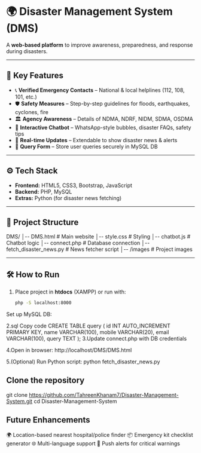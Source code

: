 # 🌍 Disaster Management System (DMS)  

A **web-based platform** to improve awareness, preparedness, and response during disasters.  

---

## 🚀 Key Features
- 📞 **Verified Emergency Contacts** – National & local helplines (112, 108, 101, etc.)  
- 🛡️ **Safety Measures** – Step-by-step guidelines for floods, earthquakes, cyclones, fire  
- 🏛️ **Agency Awareness** – Details of NDMA, NDRF, NIDM, SDMA, OSDMA  
- 💬 **Interactive Chatbot** – WhatsApp-style bubbles, disaster FAQs, safety tips  
- 📰 **Real-time Updates** – Extendable to show disaster news & alerts  
- 📝 **Query Form** – Store user queries securely in MySQL DB  

---

## ⚙️ Tech Stack
- **Frontend:** HTML5, CSS3, Bootstrap, JavaScript  
- **Backend:** PHP, MySQL  
- **Extras:** Python (for disaster news fetching)  

---

## 📂 Project Structure
DMS/
│-- DMS.html          # Main website
│-- style.css         # Styling
│-- chatbot.js        # Chatbot logic
│-- connect.php       # Database connection
│-- fetch_disaster_news.py  # News fetcher script
│-- /images           # Project images

---

## 🛠️ How to Run
1. Place project in **htdocs** (XAMPP) or run with:  
   ```bash
   php -S localhost:8000
Set up MySQL DB:

2.sql
Copy code
CREATE TABLE query (
  id INT AUTO_INCREMENT PRIMARY KEY,
  name VARCHAR(100),
  mobile VARCHAR(20),
  email VARCHAR(100),
  query TEXT
);
3.Update connect.php with DB credentials

4.Open in browser:
http://localhost/DMS/DMS.html

5.(Optional) Run Python script:
python fetch_disaster_news.py

## Clone the repository
git clone https://github.com/TahreenKhanam7/Disaster-Management-System.git
cd Disaster-Management-System

## Future Enhancements

🌍 Location-based nearest hospital/police finder
📦 Emergency kit checklist generator
🌐 Multi-language support
🔔 Push alerts for critical warnings
